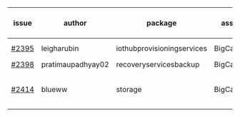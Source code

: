 | issue | author | package | assignee | bot advice | created date of issue | target release date | date from target |
| ------ | ------ | ------ | ------ | ------ | ------ | ------ | :-----: |
| [#2395](https://github.com/Azure/sdk-release-request/issues/2395) | leigharubin | iothubprovisioningservices | BigCat20196 | new comment.  <br> | 01-20 | 02-01 |   |
| [#2398](https://github.com/Azure/sdk-release-request/issues/2398) | pratimaupadhyay02 | recoveryservicesbackup | BigCat20196 |   | 01-21 | 01-25 |   |
| [#2414](https://github.com/Azure/sdk-release-request/issues/2414) | blueww | storage | BigCat20196 | new issue ! <br> release date < 2 ! <br> | 02-07 | 02-09 | 1 |
